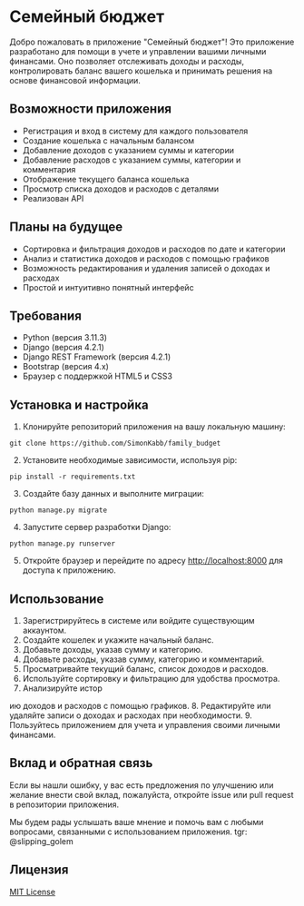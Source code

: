 # Семейный бюджет

Добро пожаловать в приложение "Семейный бюджет"! Это приложение разработано для помощи в учете и управлении вашими личными финансами. Оно позволяет отслеживать доходы и расходы, контролировать баланс вашего кошелька и принимать решения на основе финансовой информации.

## Возможности приложения

- Регистрация и вход в систему для каждого пользователя
- Создание кошелька с начальным балансом
- Добавление доходов с указанием суммы и категории
- Добавление расходов с указанием суммы, категории и комментария
- Отображение текущего баланса кошелька
- Просмотр списка доходов и расходов с деталями
- Реализован API
## Планы на будущее
- Сортировка и фильтрация доходов и расходов по дате и категории
- Анализ и статистика доходов и расходов с помощью графиков
- Возможность редактирования и удаления записей о доходах и расходах
- Простой и интуитивно понятный интерфейс


## Требования

- Python (версия 3.11.3)
- Django (версия 4.2.1)
- Django REST Framework (версия 4.2.1)
- Bootstrap (версия 4.x)
- Браузер с поддержкой HTML5 и CSS3

## Установка и настройка

1. Клонируйте репозиторий приложения на вашу локальную машину:

```
git clone https://github.com/SimonKabb/family_budget
```

2. Установите необходимые зависимости, используя pip:

```
pip install -r requirements.txt
```

3. Создайте базу данных и выполните миграции:

```
python manage.py migrate
```

4. Запустите сервер разработки Django:

```
python manage.py runserver
```

5. Откройте браузер и перейдите по адресу [http://localhost:8000](http://localhost:8000) для доступа к приложению.

## Использование

1. Зарегистрируйтесь в системе или войдите существующим аккаунтом.
2. Создайте кошелек и укажите начальный баланс.
3. Добавьте доходы, указав сумму и категорию.
4. Добавьте расходы, указав сумму, категорию и комментарий.
5. Просматривайте текущий баланс, список доходов и расходов.
6. Используйте сортировку и фильтрацию для удобства просмотра.
7. Анализируйте истор

ию доходов и расходов с помощью графиков.
8. Редактируйте или удаляйте записи о доходах и расходах при необходимости.
9. Пользуйтесь приложением для учета и управления своими личными финансами.

## Вклад и обратная связь

Если вы нашли ошибку, у вас есть предложения по улучшению или желание внести свой вклад, пожалуйста, откройте issue или pull request в репозитории приложения.

Мы будем рады услышать ваше мнение и помочь вам с любыми вопросами, связанными с использованием приложения.
tgr: @slipping_golem
## Лицензия

[MIT License](LICENSE)

